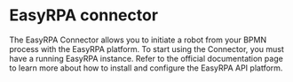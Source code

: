 # EasyRPA connector
The  EasyRPA Connector allows you to initiate a robot from your BPMN process with the EasyRPA platform.
To start using the Connector, you must have a running  EasyRPA instance. Refer to the official documentation page to 
learn more about how to install and configure the EasyRPA API platform.